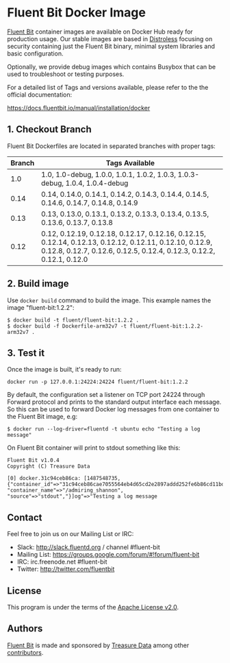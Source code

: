 # Fluent Bit Docker Image

[Fluent Bit](https://fluentbit.io) container images are available on Docker Hub ready for production usage. Our stable images are based in [Distroless](https://github.com/GoogleContainerTools/distroless) focusing on security containing just the Fluent Bit binary, minimal system libraries and basic configuration.

Optionally, we provide debug images which contains Busybox that can be used to troubleshoot or testing purposes.

For a detailed list of Tags and versions available, please refer to the the official documentation:

https://docs.fluentbit.io/manual/installation/docker



## 1. Checkout Branch

Fluent Bit Dockerfiles are located in separated branches with proper tags:

| Branch | Tags Available                                               |
| ------ | ------------------------------------------------------------ |
| 1.0    | 1.0, 1.0-debug, 1.0.0, 1.0.1, 1.0.2, 1.0.3, 1.0.3-debug, 1.0.4, 1.0.4-debug |
| 0.14   | 0.14, 0.14.0, 0.14.1, 0.14.2, 0.14.3, 0.14.4, 0.14.5, 0.14.6, 0.14.7, 0.14.8, 0.14.9 |
| 0.13   | 0.13, 0.13.0, 0.13.1, 0.13.2, 0.13.3, 0.13.4, 0.13.5, 0.13.6, 0.13.7, 0.13.8 |
| 0.12   | 0.12, 0.12.19, 0.12.18, 0.12.17, 0.12.16, 0.12.15, 0.12.14, 0.12.13, 0.12.12, 0.12.11, 0.12.10, 0.12.9, 0.12.8, 0.12.7, 0.12.6, 0.12.5, 0.12.4, 0.12.3, 0.12.2, 0.12.1, 0.12.0 |

## 2. Build image

Use `docker build` command to build the image. This example names the image "fluent-bit:1.2.2":

```
$ docker build -t fluent/fluent-bit:1.2.2 .
$ docker build -f Dockerfile-arm32v7 -t fluent/fluent-bit:1.2.2-arm32v7 .
```

## 3. Test it

Once the image is built, it's ready to run:

```
docker run -p 127.0.0.1:24224:24224 fluent/fluent-bit:1.2.2
```

By default, the configuration set a listener on TCP port 24224 through Forward protocol and prints to the standard output interface each message. So this can be used to forward Docker log messages from one container to the Fluent Bit image, e.g:

```
$ docker run --log-driver=fluentd -t ubuntu echo "Testing a log message"
```


On Fluent Bit container will print to stdout something like this:

```
Fluent Bit v1.0.4
Copyright (C) Treasure Data

[0] docker.31c94ceb86ca: [1487548735, {"container_id"=>"31c94ceb86cae7055564eb4d65cd2e2897addd252fe6b86cd11bddd70a871c08", "container_name"=>"/admiring_shannon", "source"=>"stdout","}]og"=>"Testing a log message
```

## Contact

Feel free to join us on our Mailing List or IRC:

 - Slack: http://slack.fluentd.org / channel #fluent-bit
 - Mailing List: https://groups.google.com/forum/#!forum/fluent-bit
 - IRC: irc.freenode.net #fluent-bit
 - Twitter: http://twitter.com/fluentbit

## License

This program is under the terms of the [Apache License v2.0](http://www.apache.org/licenses/LICENSE-2.0).

## Authors

[Fluent Bit](http://fluentbit.io) is made and sponsored by [Treasure Data](http://treasuredata.com) among other [contributors](https://github.com/fluent/fluent-bit/graphs/contributors).
